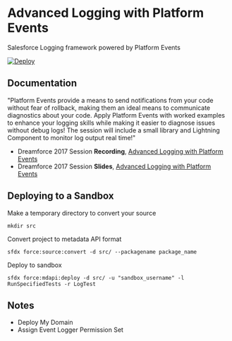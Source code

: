 # Advanced Logging with Platform Events
Salesforce Logging framework powered by Platform Events

[![Deploy](https://deploy-to-sfdx.com/dist/assets/images/DeployToSFDX.svg)](https://deploy-to-sfdx.com/)

Documentation
-------------

"Platform Events provide a means to send notifications from your code without fear of rollback, making them an ideal means to communicate diagnostics about your code. Apply Platform Events with worked examples to enhance your logging skills while making it easier to diagnose issues without debug logs! The session will include a small library and Lightning Component to monitor log output real time!"

- Dreamforce 2017 Session **Recording**, [Advanced Logging with Platform Events](https://www.youtube.com/watch?v=yYeurYnasVc)
- Dreamforce 2017 Session **Slides**, [Advanced Logging with Platform Events](https://www.slideshare.net/secret/IZg60GFyxpnfXA)

Deploying to a Sandbox
-----
Make a temporary directory to convert your source
```
mkdir src
```
Convert project to metadata API format
```
sfdx force:source:convert -d src/ --packagename package_name
```
Deploy to sandbox
```
sfdx force:mdapi:deploy -d src/ -u "sandbox_username" -l RunSpecifiedTests -r LogTest
```

Notes
-----

- Deploy My Domain
- Assign Event Logger Permission Set
